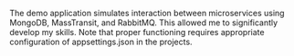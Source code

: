 The demo application simulates interaction between microservices using MongoDB, MassTransit, and RabbitMQ. This allowed me to significantly develop my skills. Note that proper functioning requires appropriate configuration of appsettings.json in the projects.
